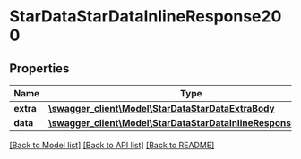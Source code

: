 # StarDataStarDataInlineResponse200

## Properties
Name | Type | Description | Notes
------------ | ------------- | ------------- | -------------
**extra** | [**\swagger_client\Model\StarDataStarDataExtraBody**](StarDataStarDataExtraBody.md) |  | [optional] 
**data** | [**\swagger_client\Model\StarDataStarDataInlineResponse200Data**](StarDataStarDataInlineResponse200Data.md) |  | [optional] 

[[Back to Model list]](../README.md#documentation-for-models) [[Back to API list]](../README.md#documentation-for-api-endpoints) [[Back to README]](../README.md)

